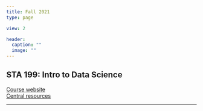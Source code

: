 ```yaml
---
title: Fall 2021
type: page

view: 2

header:
  caption: ""
  image: ""
---
```


## STA 199: Intro to Data Science

[Course website](https://sta199-f21-001.netlify.app/) \
[Central resources](https://introds-duke.netlify.app/)

______________________________